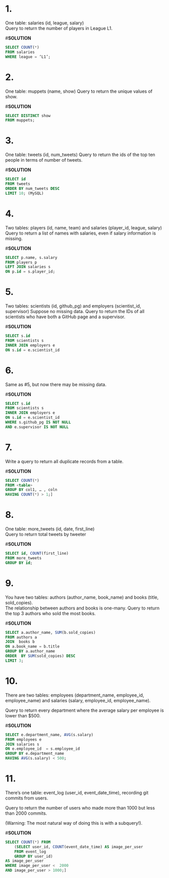 # 1.
One table: salaries (id, league, salary)  
Query to return the number of players in League L1.

#__SOLUTION__
```SQL
SELECT COUNT(*)
FROM salaries
WHERE league = ‘L1’;
```

# 2.
One table: muppets (name, show)
Query to return the unique values of show.

#__SOLUTION__
```SQL
SELECT DISTINCT show
FROM muppets;
```

# 3.
One table: tweets (id, num_tweets)
Query to return the ids of the top ten people in terms of number of tweets.

#__SOLUTION__
```SQL
SELECT id
FROM tweets
ORDER BY num_tweets DESC
LIMIT 10; (MySQL)
```

# 4.
Two tables: players (id, name, team) and salaries (player_id, league, salary)  
Query to return a list of names with salaries, even if salary information is missing.

#__SOLUTION__  
```SQL
SELECT p.name, s.salary
FROM players p
LEFT JOIN salaries s
ON p.id = s.player_id;
```
# 5.
Two tables: scientists (id, github_pg) and employers (scientist_id, supervisor)
Suppose no missing data.
Query to return the IDs of all scientists who have both a GitHub page and a supervisor.

#__SOLUTION__
```SQL
SELECT s.id
FROM scientists s
INNER JOIN employers e
ON s.id = e.scientist_id
```
# 6.
Same as #5, but now there may be missing data.

#__SOLUTION__
```SQL
SELECT s.id
FROM scientists s
INNER JOIN employers e
ON s.id = e.scientist_id
WHERE s.github_pg IS NOT NULL
AND e.supervisor IS NOT NULL
```
# 7.
Write a query to return all duplicate records from a table.

#__SOLUTION__
```SQL
SELECT COUNT(*)
FROM <table>
GROUP BY col1, … , coln
HAVING COUNT(*) > 1;]
```
# 8.
One table: more_tweets (id, date, first_line)   
Query to return total tweets by tweeter    

#__SOLUTION__
```SQL
SELECT id, COUNT(first_line)
FROM more_tweets
GROUP BY id;
```
# 9.
You have two tables: authors (author_name, book_name) and books (title, sold_copies).  
The relationship between authors and books is one-many.
Query to return the top 3 authors who sold the most books.

#__SOLUTION__
```SQL
SELECT a.author_name, SUM(b.sold_copies)
FROM authors a
JOIN  books b
ON a.book_name = b.title
GROUP BY a.author_name
ORDER  BY SUM(sold_copies) DESC
LIMIT 3;
```
# 10.
There are two tables: employees (department_name, employee_id, employee_name) and salaries (salary, employee_id, employee_name). 

Query to return every department where the average salary per employee is lower than $500.

#__SOLUTION__
```SQL
SELECT e.department_name, AVG(s.salary)
FROM employees e
JOIN salaries s
ON e.employee_id  = s.employee_id
GROUP BY e.department_name
HAVING AVG(s.salary) < 500;
```

# 11.
There’s one table: event_log (user_id, event_date_time), recording git commits from users.  

Query to return the number of users who made more than 1000 but less than 2000 commits. 

(Warning: The most natural way of doing this is with a subquery!).   

#__SOLUTION__
```SQL
SELECT COUNT(*) FROM
	(SELECT user_id, COUNT(event_date_time) AS image_per_user
	FROM event_log
	GROUP BY user_id)
AS image_per_user
WHERE image_per_user <  2000
AND image_per_user > 1000;]
```